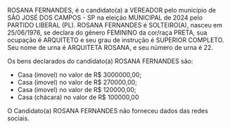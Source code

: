 ROSANA FERNANDES, é o candidato(a) a VEREADOR pelo município de SÃO JOSÉ DOS CAMPOS - SP na eleição MUNICIPAL de 2024 pelo PARTIDO LIBERAL (PL). ROSANA FERNANDES é SOLTEIRO(A), nasceu em 25/06/1976, se declara do gênero FEMININO da cor/raça PRETA, sua ocupação é ARQUITETO e seu grau de instrução é SUPERIOR COMPLETO. Seu nome de urna é ARQUITETA ROSANA, e seu número de urna é 22.

Os bens declarados do candidato(a) ROSANA FERNANDES são: 
- Casa (imovel) no valor de R$ 3000000,00;
- Casa (imovel) no valor de R$ 270000,00;
- Casa (imovel) no valor de R$ 120000,00;
- Casa (chácara) no valor de R$ 100000,00

O Candidato(a) ROSANA FERNANDES não forneceu dados das redes sociais.